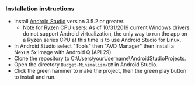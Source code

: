 ### Installation instructions
 - Install [Android Studio](https://developer.android.com/studio/) version 3.5.2 or greater.
	-  Note for Ryzen CPU users: As of 10/31/2019 current Windows drivers do not support Android virtualization, the only way to run the app on a Ryzen series CPU at this time is to use Android Studio for Linux.  
 - In Android Studio select "Tools" then "AVD Manager" then install a Nexus 5x image with Android Q (API 29)  
 - Clone the repository to C:\Users\yourUsername\AndroidStudioProjects.  
 - Open the directory `Budget-Minimalism/BM` in Android Studio.  
 - Click the green hammer to make the project, then the green play button to install and run.  
